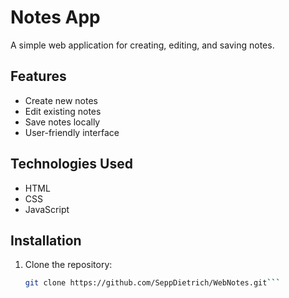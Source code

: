 # Notes App

A simple web application for creating, editing, and saving notes.

## Features
- Create new notes
- Edit existing notes
- Save notes locally
- User-friendly interface

## Technologies Used
- HTML
- CSS
- JavaScript

## Installation
1. Clone the repository:
   ```sh
   git clone https://github.com/SeppDietrich/WebNotes.git```

